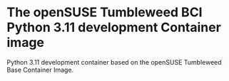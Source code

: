 # The openSUSE Tumbleweed BCI Python 3.11 development Container image

Python 3.11 development container based on the openSUSE Tumbleweed Base Container Image.
